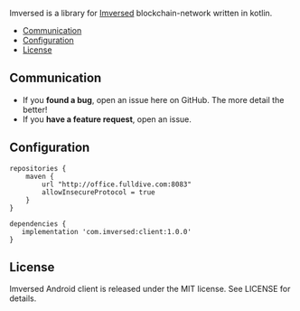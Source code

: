 Imversed is a library for [Imversed](https://github.com/imversed/imversed) blockchain-network written in kotlin.

- [Communication](#communication)
- [Configuration](#configuration)
- [License](#license)

## Communication
- If you **found a bug**, open an issue here on GitHub. The more detail the better!
- If you **have a feature request**, open an issue.

## Configuration

```
repositories {
    maven {
        url "http://office.fulldive.com:8083"
        allowInsecureProtocol = true
    }
}

dependencies {
   implementation 'com.imversed:client:1.0.0'
}
```

## License
Imversed Android client is released under the MIT license. See LICENSE for details.
